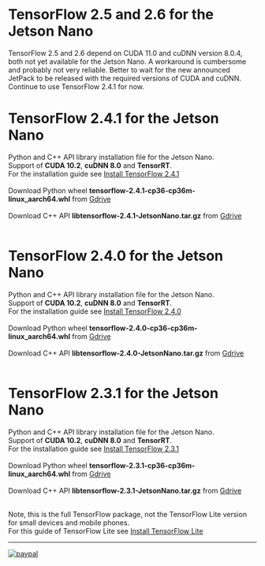 # TensorFlow 2.5 and 2.6 for the Jetson Nano
TensorFlow 2.5 and 2.6 depend on CUDA 11.0 and cuDNN version 8.0.4, both not yet available for the Jetson Nano. A workaround is cumbersome and probably not very reliable. Better to wait for the new announced JetPack to be released with the required versions of CUDA and cuDNN. Continue to use TensorFlow 2.4.1 for now.
# TensorFlow 2.4.1 for the Jetson Nano
Python and C++ API library installation file for the Jetson Nano.<br/>
Support of **CUDA 10.2**, **cuDNN 8.0** and **TensorRT**. <br/>
For the installation guide see [Install TensorFlow 2.4.1](https://qengineering.eu/install-tensorflow-2.4.0-on-jetson-nano.html) <br/><br/>
Download Python wheel **tensorflow-2.4.1-cp36-cp36m-linux_aarch64.whl** from [Gdrive](https://drive.google.com/file/d/1DLk4Tjs8Mjg919NkDnYg02zEnbbCAzOz/view?usp=sharing) <br/><br/>
Download C++ API **libtensorflow-2.4.1-JetsonNano.tar.gz** from [Gdrive](https://drive.google.com/file/d/1zJ_EF2aFkr8JU8JgTLfKMxC6KxE3DRD4/view?usp=sharing) <br/><br/>
# TensorFlow 2.4.0 for the Jetson Nano
Python and C++ API library installation file for the Jetson Nano.<br/>
Support of **CUDA 10.2**, **cuDNN 8.0** and **TensorRT**. <br/>
For the installation guide see [Install TensorFlow 2.4.0](https://qengineering.eu/install-tensorflow-2.4.0-on-jetson-nano.html) <br/><br/>
Download Python wheel **tensorflow-2.4.0-cp36-cp36m-linux_aarch64.whl** from [Gdrive](https://drive.google.com/file/d/1W-p9oIo37xT2rQzd6KPuJq1QOBRL7-wp/view?usp=sharing) <br/><br/>
Download C++ API **libtensorflow-2.4.0-JetsonNano.tar.gz** from [Gdrive](https://drive.google.com/file/d/1ZDdkMhVu-hOt_bflVw373u1HVJQqMm51/view?usp=sharing) <br/><br/>
# TensorFlow 2.3.1 for the Jetson Nano
Python and C++ API library installation file for the Jetson Nano.<br/>
Support of **CUDA 10.2**, **cuDNN 8.0** and **TensorRT**. <br/>
For the installation guide see [Install TensorFlow 2.3.1](https://qengineering.eu/install-tensorflow-2.3.1-on-jetson-nano.html) <br/><br/>
Download Python wheel **tensorflow-2.3.1-cp36-cp36m-linux_aarch64.whl** from [Gdrive](https://drive.google.com/file/d/1oeSnkgJpwyudtTx-f5CE84B7e-Vkv3yK/view?usp=sharing) <br/><br/>
Download C++ API **libtensorflow-2.3.1-JetsonNano.tar.gz** from [Gdrive](https://drive.google.com/file/d/1rlviefeu4w2amLsybZIOpcZP140WioDS/view?usp=sharing) <br/><br/>

Note, this is the full TensorFlow package, not the TensorFlow Lite version for small devices and mobile phones.<br/>
For this guide of TensorFlow Lite see [Install TensorFlow Lite](https://qengineering.eu/install-tensorflow-2-lite-on-jetson-nano.html) <br/>

------------

[![paypal](https://qengineering.eu/images/TipJarSmall4.png)](https://www.paypal.com/cgi-bin/webscr?cmd=_s-xclick&hosted_button_id=CPZTM5BB3FCYL) 
